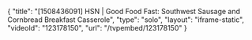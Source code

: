 {
    "title": "[1508436091] HSN | Good Food Fast: Southwest Sausage and Cornbread Breakfast Casserole",
    "type": "solo",
    "layout": "iframe-static",
    "videoId": "123178150",
    "url": "\/tvpembed\/123178150"
}